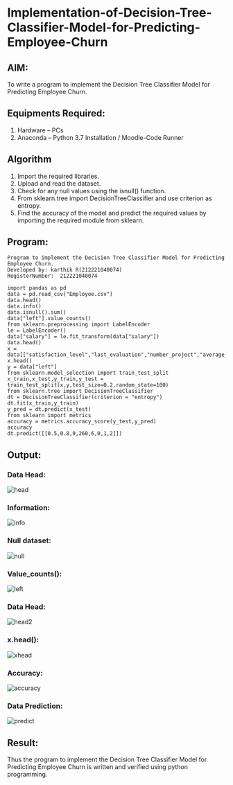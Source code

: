 # Implementation-of-Decision-Tree-Classifier-Model-for-Predicting-Employee-Churn

## AIM:
To write a program to implement the Decision Tree Classifier Model for Predicting Employee Churn.

## Equipments Required:
1. Hardware – PCs
2. Anaconda – Python 3.7 Installation / Moodle-Code Runner

## Algorithm
1. Import the required libraries.
2. Upload and read the dataset.
3. Check for any null values using the isnull() function.
4. From sklearn.tree import DecisionTreeClassifier and use criterion as entropy.
5. Find the accuracy of the model and predict the required values by importing the required module from sklearn. 

## Program:
```
Program to implement the Decision Tree Classifier Model for Predicting Employee Churn.
Developed by: karthik R(212221040074)
RegisterNumber:  212221040074
```
```
import pandas as pd
data = pd.read_csv("Employee.csv")
data.head()
data.info()
data.isnull().sum()
data["left"].value_counts()
from sklearn.preprocessing import LabelEncoder
le = LabelEncoder()
data["salary"] = le.fit_transform(data["salary"])
data.head()
x = data[["satisfaction_level","last_evaluation","number_project","average_montly_hours","time_spend_company","Work_accident","promotion_last_5years","salary"]]
x.head()
y = data["left"]
from sklearn.model_selection import train_test_split
x_train,x_test,y_train,y_test = train_test_split(x,y,test_size=0.2,random_state=100)
from sklearn.tree import DecisionTreeClassifier
dt = DecisionTreeClassifier(criterion = "entropy")
dt.fit(x_train,y_train)
y_pred = dt.predict(x_test)
from sklearn import metrics
accuracy = metrics.accuracy_score(y_test,y_pred)
accuracy
dt.predict([[0.5,0.8,9,260,6,0,1,2]])
```

## Output:
### Data Head:
![head](https://user-images.githubusercontent.com/93427923/169693675-2a2f8bd7-9a87-49dc-a58c-777969b5f353.png)

### Information:
![info](https://user-images.githubusercontent.com/93427923/169693680-b6183dca-cdfb-4dad-afef-3badcecd05f9.png)

### Null dataset:
![null](https://user-images.githubusercontent.com/93427923/169693714-10634ad2-5b16-4db4-8b72-3d7b3babd95f.png)

### Value_counts():
![left](https://user-images.githubusercontent.com/93427923/169693730-1efadbf5-4cec-4d2b-bbdd-5d29fcaddc36.png)

### Data Head:
![head2](https://user-images.githubusercontent.com/93427923/169693736-5f392e94-f043-40fa-a0ed-32e89ad2ddb0.png)

### x.head():
![xhead](https://user-images.githubusercontent.com/93427923/169693739-0365b04f-731b-404b-b914-ef3b5b57c3cf.png)

### Accuracy:
![accuracy](https://user-images.githubusercontent.com/93427923/169693745-cd8c6451-7622-4ef9-a65c-3d7e3bd661de.png)

### Data Prediction:
![predict](https://user-images.githubusercontent.com/93427923/169693750-5106819e-ba64-4653-ad7b-b0f06df09a72.png)

## Result:
Thus the program to implement the  Decision Tree Classifier Model for Predicting Employee Churn is written and verified using python programming.
